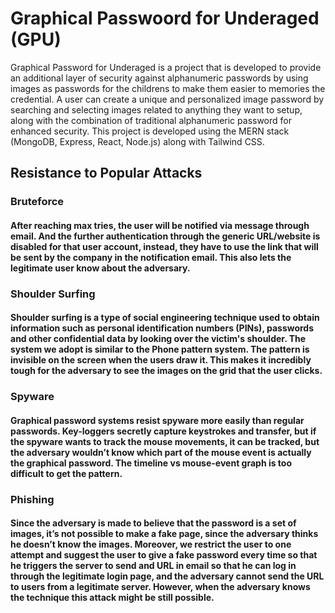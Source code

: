# Graphical Passwoord for Underaged (GPU)

Graphical Password for Underaged is a project that is developed to provide an additional layer of security against alphanumeric passwords by using images as passwords for the childrens to make them easier to memories the credential. A user can create a unique and personalized image password by searching and selecting images related to anything they want to setup, along with the combination of traditional alphanumeric password for enhanced security. This project is developed using the MERN stack (MongoDB, Express, React, Node.js) along with Tailwind CSS.


## Resistance to Popular Attacks
### Bruteforce
#### After reaching max tries, the user will be notified via message through email. And the further authentication through the generic URL/website is disabled for that user account, instead, they have to use the link that will be sent by the company in the notification email. This also lets the legitimate user know about the adversary.

### Shoulder Surfing
#### Shoulder surfing is a type of social engineering technique used to obtain information such as personal identification numbers (PINs), passwords and other confidential data by looking over the victim's shoulder. The system we adopt is similar to the Phone pattern system. The pattern is invisible on the screen when the users draw it. This makes it incredibly tough for the adversary to see the images on the grid that the user clicks.

### Spyware
#### Graphical password systems resist spyware more easily than regular passwords. Key-loggers secretly capture keystrokes and transfer, but if the spyware wants to track the mouse movements, it can be tracked, but the adversary wouldn’t know which part of the mouse event is actually the graphical password. The timeline vs mouse-event graph is too difficult to get the pattern.

### Phishing
#### Since the adversary is made to believe that the password is a set of images, it’s not possible to make a fake page, since the adversary thinks he doesn’t know the images. Moreover, we restrict the user to one attempt and suggest the user to give a fake password every time so that he triggers the server to send and URL in email so that he can log in through the legitimate login page, and the adversary cannot send the URL to users from a legitimate server. However, when the adversary knows the technique this attack might be still possible.
